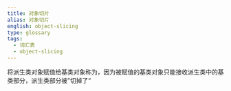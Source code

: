 ```yaml
---
title: 对象切片
alias: 对象切片
english: object-slicing
type: glossary
tags:
  - 词汇表
  - object-slicing
---
```


将派生类对象赋值给基类对象称为，因为被赋值的基类对象只能接收派生类中的基类部分，派生类部分被”切掉了“
